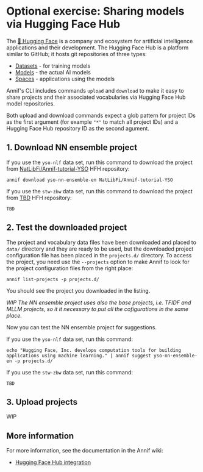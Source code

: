 # Optional exercise: Sharing models via Hugging Face Hub 

The [🤗 Hugging Face](https://huggingface.co/) is a company and ecosystem for artificial intelligence applications and their development.
The Hugging Face Hub is a platform similar to GitHub; it hosts git repositories of three types:
- [Datasets](https://huggingface.co/datasets) - for training models
- [Models](https://huggingface.co/models) - the actual AI models
- [Spaces](https://huggingface.co/spaces) - applications using the models 

Annif's CLI includes commands `upload` and `download` to make it easy to share projects and their associated vocabularies 
via Hugging Face Hub model repositories. 

Both upload and download commands expect a glob pattern for project IDs as the first argument (for example `"*"` to match all project IDs) 
and a Hugging Face Hub repository ID as the second agument.

## 1. Download NN ensemble project

If you use the `yso-nlf` data set, run this command to download the project from [NatLibFi/Annif-tutorial-YSO](https://huggingface.co/NatLibFi/Annif-tutorial-YSO) HFH repository:

    annif download yso-nn-ensemble-en NatLibFi/Annif-tutorial-YSO

If you use the `stw-zbw` data set, run this command to download the project from [TBD]() HFH repository:

    TBD

## 2. Test the downloaded project

The project and vocabulary data files have been downloaded and placed to `data/` directory and they are ready to be used, but the downloaded project configuration file has been placed in the `projects.d/` directory.
To access the project, you need use the `--projects` option to make Annif to look for the project configuration files from the right place:

    annif list-projects -p projects.d/

You should see the project you downloaded in the listing.

_WIP The NN ensemble project uses also the base projects, i.e. TFIDF and MLLM projects, so it it necessary to put all the cofigurations in the same place._

Now you can test the NN ensemble project for suggestions.

If you use the `yso-nlf` data set, run this command:

    echo "Hugging Face, Inc. develops computation tools for building applications using machine learning." | annif suggest yso-nn-ensemble-en -p projects.d/

If you use the `stw-zbw` data set, run this command:

    TBD

## 3. Upload projects
WIP

## More information

For more information, see the documentation in the Annif wiki:

* [Hugging Face Hub integration](https://github.com/NatLibFi/Annif/wiki/Hugging-Face-Hub-integration)
